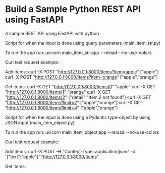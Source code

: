 # Build a Sample Python REST API using FastAPI
A sample REST API using FastAPI with python

Script for when the input is done using query parameters (main_item_str.py)

To run the app run:
uvicorn main_item_str:app --reload --no-use-colors

Curl test request example:

Add items:
curl -X POST "http://127.0.0.1:8000/items?item=apple"
["apple"]
curl -X POST "http://127.0.0.1:8000/items?item=orange"
["apple","orange"]

Get items:
curl -X GET "http://127.0.0.1:8000/items/0"
"apple"
curl -X GET "http://127.0.0.1:8000/items/1"
"orange"
curl -X GET "http://127.0.0.1:8000/items/2"
{"detail":"Item 2 not found"}
curl -X GET "http://127.0.0.1:8000/items?limit=2"
["apple","orange"]
curl -X GET "http://127.0.0.1:8000/items?limit=4"
["apple","orange"]


Script for when the input is done using a Pydantic type-object by using JSON input (main_item_object.py)

To run the app run:
uvicorn main_item_object:app --reload --no-use-colors

Curl test request example:

Add items:
curl -X POST -H "Content-Type: application/json" -d '{"text":"apple"}' "http://127.0.0.1:8000/items"

Get items: